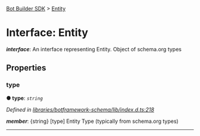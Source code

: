 [Bot Builder SDK](../README.md) > [Entity](../interfaces/botbuilder.entity.md)



# Interface: Entity

*__interface__*: An interface representing Entity. Object of schema.org types



## Properties
<a id="type"></a>

###  type

**●  type**:  *`string`* 

*Defined in [libraries/botframework-schema/lib/index.d.ts:218](https://github.com/Microsoft/botbuilder-js/blob/f596b7c/libraries/botframework-schema/lib/index.d.ts#L218)*


*__member__*: {string} [type] Entity Type (typically from schema.org types)





___


